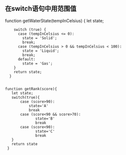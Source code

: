 ## 在switch语句中用范围值 
 
 function getWaterState(tempInCelsius) {
        let state;

        switch (true) {
          case (tempInCelsius <= 0): 
            state = 'Solid';
            break;
          case (tempInCelsius > 0 && tempInCelsius < 100): 
            state = 'Liquid';
            break;
          default: 
            state = 'Gas';
        }
        return state;
      }


    function getRank(score){
       let state;
       switch(true){
           case (score>90):
               state='A'
               break
           case (score<90 && score>70):
                  state='B'
                  break
           case (score<90):
                  state='C'
                  break
       }
       return state
     }
